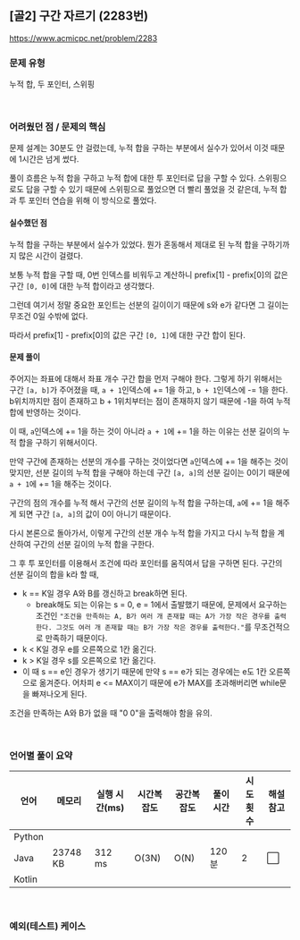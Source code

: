 ## [골2] 구간 자르기 (2283번)

https://www.acmicpc.net/problem/2283

### 문제 유형

누적 합, 두 포인터, 스위핑

<br>

### 어려웠던 점 / 문제의 핵심

문제 설계는 30분도 안 걸렸는데, 누적 합을 구하는 부분에서 실수가 있어서 이것 때문에 1시간은 넘게 썼다.

풀이 흐름은 누적 합을 구하고 누적 합에 대한 투 포인터로 답을 구할 수 있다. 스위핑으로도 답을 구할 수 있기 때문에 스위핑으로 풀었으면 더 빨리 풀었을 것 같은데, 누적 합과 투 포인터 연습을 위해 이 방식으로 풀었다.

#### 실수했던 점

누적 합을 구하는 부분에서 실수가 있었다. 뭔가 혼동해서 제대로 된 누적 합을 구하기까지 많은 시간이 걸렸다.

보통 누적 합을 구할 때, 0번 인덱스를 비워두고 계산하니 prefix[1] - prefix[0]의 값은 구간 `[0, 0]`에 대한 누적 합이라고 생각했다. 

그런데 여기서 정말 중요한 포인트는 선분의 길이이기 때문에 s와 e가 같다면 그 길이는 무조건 0일 수밖에 없다.

따라서 prefix[1] - prefix[0]의 값은 구간 `[0, 1]`에 대한 구간 합이 된다.

#### 문제 풀이

주어지는 좌표에 대해서 좌표 개수 구간 합을 먼저 구해야 한다. 그렇게 하기 위해서는 구간 `[a, b]`가 주어졌을 때, `a + 1`인덱스에 += 1을 하고, `b + 1`인덱스에 -= 1을 한다. b위치까지만 점이 존재하고 b + 1위치부터는 점이 존재하지 않기 때문에 -1을 하여 누적 합에 반영하는 것이다.

이 때, `a`인덱스에 += 1을 하는 것이 아니라 `a + 1`에 += 1을 하는 이유는 선분 길이의 누적 합을 구하기 위해서이다.

만약 구간에 존재하는 선분의 개수를 구하는 것이었다면 `a`인덱스에 += 1을 해주는 것이 맞지만, 선분 길이의 누적 합을 구해야 하는데 구간 `[a, a]`의 선분 길이는 0이기  때문에 `a + 1`에 += 1을 해주는 것이다.

구간의 점의 개수를 누적 해서 구간의 선분 길이의 누적 합을 구하는데, `a`에 += 1을 해주게 되면 구간 `[a, a]`의 값이 0이 아니기 때문이다.

다시 본론으로 돌아가서, 이렇게 구간의 선분 개수 누적 합을 가지고 다시 누적 합을 계산하여 구간의 선분 길이의 누적 합을 구한다.

그 후 투 포인터를 이용해서 조건에 따라 포인터를 움직여서 답을 구하면 된다. 구간의 선분 길이의 합을 k라 할 때,

- k == K일 경우 A와 B를 갱신하고 break하면 된다.
  - break해도 되는 이유는 s = 0, e = 1에서 출발했기 때문에, 문제에서 요구하는 조건인 `"조건을 만족하는 A, B가 여러 개 존재할 때는 A가 가장 작은 경우를 출력한다. 그것도 여러 개 존재할 때는 B가 가장 작은 경우를 출력한다."`를 무조건적으로 만족하기 때문이다.
- k < K일 경우 e를 오른쪽으로 1칸 옮긴다.
-  k > K일 경우 s를 오른쪽으로 1칸 옮긴다.
  - 이 때 s == e인 경우가 생기기 때문에 만약 s == e가 되는 경우에는 e도 1칸 오른쪽으로 옮겨준다. 어차피 e <= MAX이기 때문에 e가 MAX를 초과해버리면 while문을 빠져나오게 된다.

조건을 만족하는 A와 B가 없을 때 "0 0"을 출력해야 함을 유의.

<br>

### 언어별 풀이 요약

| 언어   | 메모리   | 실행 시간(ms) | 시간복잡도 | 공간복잡도 | 풀이 시간 | 시도 횟수 | 해설 참고            |
| ------ | -------- | ------------- | ---------- | ---------- | --------- | --------- | -------------------- |
| Python |          |               |            |            |           |           |                      |
| Java   | 23748 KB | 312 ms        | O(3N)      | O(N)       | 120 분    | 2         | :white_large_square: |
| Kotlin |          |               |            |            |           |           |                      |

<br>

### 예외(테스트) 케이스

```
```

